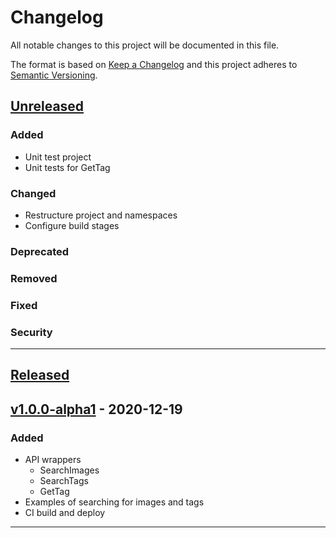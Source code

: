 # Changelog
All notable changes to this project will be documented in this file.

The format is based on [Keep a Changelog][Keep a Changelog] and this project adheres to [Semantic Versioning][Semantic Versioning].

## [Unreleased]

### Added
- Unit test project
- Unit tests for GetTag

### Changed
- Restructure project and namespaces
- Configure build stages

### Deprecated

### Removed

### Fixed

### Security


---

## [Released]

## [v1.0.0-alpha1] - 2020-12-19

### Added
- API wrappers
    - SearchImages
    - SearchTags
    - GetTag
- Examples of searching for images and tags
- CI build and deploy

---

<!-- Links -->
[Keep a Changelog]: https://keepachangelog.com/
[Semantic Versioning]: https://semver.org/

<!-- Versions -->
[Unreleased]: https://github.com/Sibusten/philomena-api/compare/v1.0.0-alpha1...HEAD
[Released]: https://github.com/Sibusten/philomena-api/releases
[v1.0.0-alpha1]: https://github.com/Sibusten/philomena-api/releases/v1.0.0-alpha1

